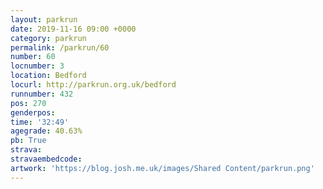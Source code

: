```yaml
---
layout: parkrun
date: 2019-11-16 09:00 +0000
category: parkrun
permalink: /parkrun/60
number: 60
locnumber: 3
location: Bedford
locurl: http://parkrun.org.uk/bedford
runnumber: 432
pos: 270
genderpos: 
time: '32:49'
agegrade: 40.63%
pb: True
strava: 
stravaembedcode:
artwork: 'https://blog.josh.me.uk/images/Shared Content/parkrun.png'
---
```

